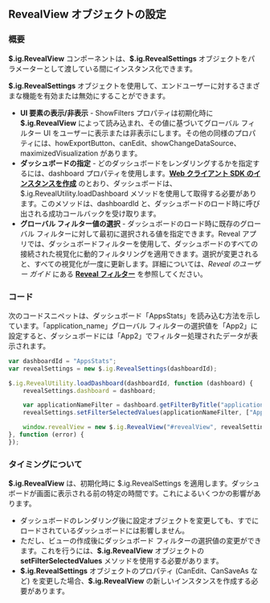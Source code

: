 ## RevealView オブジェクトの設定

### 概要

**$.ig.RevealView** コンポーネントは、**\$.ig.RevealSettings** オブジェクトをパラメーターとして渡している間にインスタンス化できます。

**$.ig.RevealSettings** オブジェクトを使用して、エンドユーザーに対するさまざまな機能を有効または無効にすることができます。

  - **UI 要素の表示/非表示** - ShowFilters プロパティは初期化時に **$.ig.RevealView** によって読み込まれ、その値に基づいてグローバル フィルター UI をユーザーに表示または非表示にします。その他の同様のプロパティには、howExportButton、canEdit、showChangeDataSource、maximizedVisualization があります。
  - **ダッシュボードの指定** - どのダッシュボードをレンダリングするかを指定するには、dashboard プロパティを使用します。[**Web クライアント SDK のインスタンスを作成**](~/jp/developer/general/setup-configuration-web.html#instantiate-web-client-sdk) のとおり、ダッシュボードは、$.ig.RevealUtility.loadDashboard メソッドを使用して取得する必要があります。このメソッドは、dashboardId と、ダッシュボードのロード時に呼び出される成功コールバックを受け取ります。
  - **グローバル フィルター値の選択** - ダッシュボードのロード時に既存のグローバル
    フィルターに対して最初に選択される値を指定できます。Reveal アプリでは、ダッシュボードフィルターを使用して、ダッシュボードのすべての接続された視覚化に動的フィルタリングを適用できます。選択が変更されると、すべての視覚化が一度に更新します。詳細については、_Reveal のユーザー ガイド_ にある [**Reveal フィルター**](https://www.revealbi.io/help/filters) を参照してください。

### コード

次のコードスニペットは、ダッシュボード「AppsStats」を読み込む方法を示しています。「application\_name」グローバル フィルターの選択値を「App2」に設定すると、ダッシュボードには「App2」でフィルター処理されたデータが表示されます。

``` js
var dashboardId = "AppsStats";
var revealSettings = new $.ig.RevealSettings(dashboardId);

$.ig.RevealUtility.loadDashboard(dashboardId, function (dashboard) {
    revealSettings.dashboard = dashboard;

    var applicationNameFilter = dashboard.getFilterByTitle("application_name");
    revealSettings.setFilterSelectedValues(applicationNameFilter, ["App2"]);

    window.revealView = new $.ig.RevealView("#revealView", revealSettings);
}, function (error) {
});
```

### タイミングについて

**\$.ig.RevealView** は、初期化時に $.ig.RevealSettings を適用します。ダッシュボードが画面に表示される前の特定の時間です。これによるいくつかの影響があります。

  - ダッシュボードのレンダリング後に設定オブジェクトを変更しても、すでにロードされているダッシュボードには影響しません。
  - ただし、ビューの作成後にダッシュボード フィルターの選択値の変更ができます。これを行うには、**$.ig.RevealView** オブジェクトの **setFilterSelectedValues** メソッドを使用する必要があります。
  - **$.ig.RevealSettings** オブジェクトのプロパティ (CanEdit、CanSaveAs など)
    を変更した場合、**\$.ig.RevealView** の新しいインスタンスを作成する必要があります。
